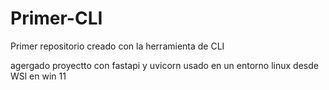 # Primer-CLI

Primer repositorio creado con la herramienta de CLI

agergado proyectto con fastapi y uvicorn usado en un entorno linux desde WSl en win 11
